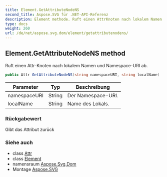 ```yaml
---
title: Element.GetAttributeNodeNS
second_title: Aspose.SVG für .NET-API-Referenz
description: Element methode. Ruft einen AttrKnoten nach lokalem Namen und NamespaceURI ab.
type: docs
weight: 260
url: /de/net/aspose.svg.dom/element/getattributenodens/
---
```

## Element.GetAttributeNodeNS method

Ruft einen Attr-Knoten nach lokalem Namen und Namespace-URI ab.

```csharp
public Attr GetAttributeNodeNS(string namespaceURI, string localName)
```

| Parameter | Typ | Beschreibung |
| --- | --- | --- |
| namespaceURI | String | Der Namespace-URI. |
| localName | String | Name des Lokals. |

### Rückgabewert

Gibt das Attribut zurück

### Siehe auch

* class [Attr](../../attr/)
* class [Element](../)
* namensraum [Aspose.Svg.Dom](../../element/)
* Montage [Aspose.SVG](../../../)


